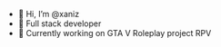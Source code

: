 - 👋 Hi, I’m @xaniz
- 👀 Full stack developer
- 🌱 Currently working on GTA V Roleplay project RPV

<!---
xaniz/xaniz is a ✨ special ✨ repository because its `README.md` (this file) appears on your GitHub profile.
You can click the Preview link to take a look at your changes.
--->
